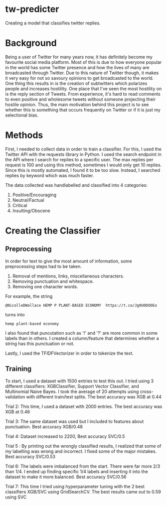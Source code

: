 # tw-predicter
Creating a model that classifies twitter replies.

# Background
Being a user of Twitter for many years now, it has definitely become my favourite social media platform. Most of this is due to how everyone popular in the world has some Twitter presence and how the lives of many are broadcasted through Twitter. Due to this nature of Twitter though, it makes it very easy for not so savoury opinions to get broadcasted to the world. One thing this results in is the creation of subtwitters which polarizes people and increases hostility. One place that I've seen the most hostility on is the reply section of Tweets. From experience, it's hard to read comments to even positive and wholesome tweets without someone projecting their hostile opinion. Thus, the main motivation behind this project is to see whether this is something that occurs frequently on Twitter or if it is just my selectional bias.

# Methods

First, I needed to collect data in order to train a classifier. For this, I used the Twitter API with the requests library in Python. I used the search endpoint in the API where I search for replies to a specific user. The max replies per request is 100 and using this method, sometimes I would only get 10 replies. Since this is mostly automated, I found it to be too slow. Instead, I searched replies by keyword which was much faster. 

The data collected was handlabelled and classified into 4 categories:
1. Positive/Encouraging
2. Neutral/Factual
3. Critical
4. Insulting/Obscene

# Creating the Classifier
## Preprocessing

In order for text to give the most amount of information, some preprocessing steps had to be taken. 
1. Removal of mentions, links, miscellaneous characters.
2. Removing punctuation and whitespace.
3. Removing one character words.

For example, the string 
```
@NicolleDWallace HEMP P PLANT-BASED ECONOMY  https://t.co/Jg0U0DOOEo
```
turns into 
```
hemp plant-based economy
```

I also found that puncutation such as '!' and '?' are more common in some labels than in others. I created a column/feature that determines whether a string has this punctuation or not. 

Lastly, I used the TFIDFVectorizer in order to tokenize the text.

## Training

To start, I used a dataset with 1500 entries to test this out. I tried using 3 different classifiers: XGBClassifier, Support Vector Classifier, and Multinomial Naive Bayes.
I took the average of 20 attempts using cross-validation with different train/test splits. The best accuracy was XGB at 0.44

Trial 2: 
This time, I used a dataset with 2000 entries. The best accuracy was XGB at 0.46

Trial 3:
The same dataset was used but I included to features about punctuation. Best accuracy XGB/0.48

Trial 4:
Dataset increased to 2200, Best accuracy SVC/0.5

Trial 5 :
By printing out the wrongly classified results, I realized that some of my labelling was wrong and incorrect. I fixed some of the major mistakes. 
Best accuracy SVC/0.53

Trial 6:
The labels were imbalanced from the start. There were far more 2/3 than 1/4. I ended up finding specific 1/4 labels and inserting it into the dataset to make it more balanced. 
Best accuracy SVC/0.56

Trial 7:
This time I tried using hyperparameter tuning with the 2 best classifiers XGB/SVC using GridSearchCV. The best results came out to 0.59 using SVC
